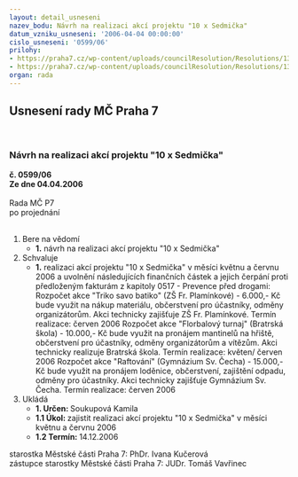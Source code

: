 ```yaml
---
layout: detail_usneseni
nazev_bodu: Návrh na realizaci akcí projektu "10 x Sedmička"
datum_vzniku_usneseni: '2006-04-04 00:00:00'
cislo_usneseni: '0599/06'
prilohy:
- https://praha7.cz/wp-content/uploads/councilResolution/Resolutions/13089/18-z%c3%a1pis_z_pk_11.1.06.doc
- https://praha7.cz/wp-content/uploads/councilResolution/Resolutions/13089/18-p%c5%99%c3%adloha_11.1.2006_-_pl%c3%a1n_pk06.doc
organ: rada
---
```

<div id="ucUsn_pList" class="usn">
	<span><h2>Usnesení rady MČ Praha 7 </h2>
<br></span><div class="standBody">
<span><h3>Návrh na realizaci akcí projektu "10 x Sedmička"</h3></span><div class="center">
		<strong>č. 0599/06</strong><br>
	</div>
<div class="center">
		<strong>Ze dne 04.04.2006</strong><br><br>
	</div>Rada MČ P7<br> po projednání<br><br><ol>
<li>Bere na vědomí<ul><li>
<strong>1.</strong> návrh na realizaci akcí projektu "10 x Sedmička"</li></ul>
</li>
<li>Schvaluje<ul><li>
<strong>1.</strong> realizaci akcí projektu "10 x Sedmička" v měsíci květnu a červnu 2006 a uvolnění následujících finančních částek a jejich čerpání proti předloženým fakturám                  z kapitoly 0517 - Prevence před drogami:                                                                                           Rozpočet akce "Triko savo batiko" (ZŠ Fr. Plamínkové) - 6.000,- Kč bude využit na nákup materiálu, občerstvení pro účastníky, odměny organizátorům. Akci technicky zajišťuje ZŠ Fr. Plamínkové. Termín realizace: červen 2006                                                           Rozpočet akce "Florbalový turnaj" (Bratrská škola) - 10.000,- Kč bude využit             na pronájem mantinelů na hřiště, občerstvení  pro účastníky, odměny  organizátorům a vítězům. Akci technicky realizuje Bratrská škola. Termín realizace: květen/ červen 2006                                                                                                                          Rozpočet akce "Raftování" (Gymnázium Sv. Čecha) - 15.000,- Kč bude využit          na pronájem loděnice, občerstvení, zajištění odpadu, odměny pro účastníky. Akci technicky zajišťuje Gymnázium Sv. Čecha. Termín realizace: červen 2006 </li></ul>
</li>
<li>Ukládá<ul>
<li>
<strong>1. Určen: </strong>Soukupová Kamila</li>
<li>
<strong>1.1 Úkol: </strong>zajistit realizaci akcí projektu "10 x Sedmička" v měsíci květnu a červnu 2006</li>
<li>
<strong>1.2 Termín: </strong>14.12.2006</li>
</ul>
</li>
</ol>starostka Městské části Praha 7: PhDr. Ivana Kučerová<br>zástupce starostky Městské části Praha 7: JUDr. Tomáš Vavřinec 
</div>
</div>
